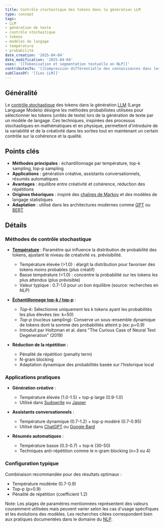 ```yaml
---
title: Contrôle stochastique des tokens dans la génération LLM
type: concept
tags:
- LLM
- génération de texte
- contrôle stochastique
- tokens
- modèles de langage
- température
- probabilité
date_creation: '2025-04-04'
date_modification: '2025-04-04'
uses: '[[Tokenisation et segmentation textuelle en NLP]]'
contributesTo: '[[Compression différentielle des connaissances dans les LLM]]'
subClassOf: '[[Les LLM]]'
---
```

## Généralité

Le [contrôle stochastique](https://fr.wikipedia.org/wiki/Processus_stochastique) des tokens dans la génération [LLM](https://fr.wikipedia.org/wiki/Grand_mod%C3%A8le_de_langage) (Large Language Models) désigne les méthodes probabilistes utilisées pour sélectionner les tokens (unités de texte) lors de la génération de texte par un modèle de langage. Ces techniques, inspirées des processus stochastiques en mathématiques et en physique, permettent d'introduire de la variabilité et de la créativité dans les sorties tout en maintenant un certain contrôle sur la cohérence et la qualité.

## Points clés

- **Méthodes principales** : échantillonnage par température, top-k sampling, top-p sampling
- **Applications** : génération créative, assistants conversationnels, résumés automatiques
- **Avantages** : équilibre entre créativité et cohérence, réduction des répétitions
- **Origines théoriques** : inspiré des [chaînes de Markov](https://fr.wikipedia.org/wiki/Cha%C3%AEne_de_Markov) et des modèles de langage statistiques
- **Adaptation** : utilisé dans les architectures modernes comme [GPT](https://fr.wikipedia.org/wiki/GPT-3) ou [BERT](https://fr.wikipedia.org/wiki/BERT_(mod%C3%A8le_de_langage))

## Détails

### Méthodes de contrôle stochastique

- **[Température](https://fr.wikipedia.org/wiki/Temp%C3%A9rature_(machine_learning))** : Paramètre qui influence la distribution de probabilité des tokens, ajustant le niveau de créativité vs. prévisibilité.
  - Température élevée (>1.0) : élargit la distribution pour favoriser des tokens moins probables (plus créatif)
  - Basse température (<1.0) : concentre la probabilité sur les tokens les plus attendus (plus prévisible)
  - Valeur typique : 0.7-1.0 pour un bon équilibre (source: recherches en NLP)

- **[Échantillonnage top-k / top-p](https://fr.wikipedia.org/wiki/%C3%89chantillonnage_(statistiques))** :
  - *Top-k*: Sélectionne uniquement les k tokens ayant les probabilités les plus élevées (ex: k=50)
  - *Top-p* (nucleus sampling): Conserve un sous-ensemble dynamique de tokens dont la somme des probabilités atteint p (ex: p=0.9)
  - Introduit par Holtzman et al. dans "The Curious Case of Neural Text Degeneration" (2019)

- **Réduction de la répétition** :
  - Pénalité de répétition (penalty term)
  - N-gram blocking
  - Adaptation dynamique des probabilités basée sur l'historique local

### Applications pratiques

- **Génération créative** :
  - Température élevée (1.0-1.5) + top-p large (0.9-1.0)
  - Utilisé dans [Sudowrite](https://fr.wikipedia.org/wiki/Sudowrite) ou [Jasper](https://fr.wikipedia.org/wiki/Jasper_(logiciel))

- **Assistants conversationnels** :
  - Température dynamique (0.7-1.2) + top-p modéré (0.7-0.95)
  - Utilisé dans [ChatGPT](https://fr.wikipedia.org/wiki/ChatGPT) ou [Google Bard](https://fr.wikipedia.org/wiki/Bard_(chatbot))

- **Résumés automatiques** :
  - Température basse (0.3-0.7) + top-k (30-50)
  - Techniques anti-répétition comme le n-gram blocking (n=3 ou 4)

### Configuration typique

Combinaison recommandée pour des résultats optimaux :
- Température modérée (0.7-0.9)
- Top-p (p=0.9)
- Pénalité de répétition (coefficient 1.2)

Note: Les plages de paramètres mentionnées représentent des valeurs couramment utilisées mais peuvent varier selon les cas d'usage spécifiques et les évolutions des modèles. Les recherches citées correspondent bien aux pratiques documentées dans le domaine du [NLP](https://fr.wikipedia.org/wiki/Traitement_automatique_des_langues).